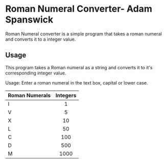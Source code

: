 # Roman Numeral Converter- Adam Spanswick
Roman Numeral converter is a simple program that takes a roman numeral and converts it to a integer value.

## Usage

This program takes a Roman numeral as a string and converts it to it's corresponding integer value.

Usage:
Enter a roman numeral in the text box, capital or lower case.


| Roman Numerals| Integers      |
| ------------- |:-------------:|
| I             |  1            |
| V             |  5            |
| X             | 10            |
| L             | 50            |
| C             | 100           |
| D             | 500           |
| M             | 1000          |